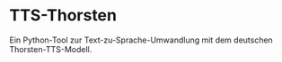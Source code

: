 # TTS-Thorsten
Ein Python-Tool zur Text-zu-Sprache-Umwandlung mit dem deutschen Thorsten-TTS-Modell.
